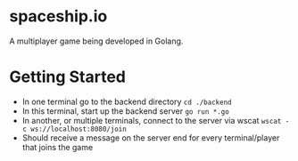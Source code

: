 # spaceship.io

A multiplayer game being developed in Golang.

# Getting Started

- In one terminal go to the backend directory
  `cd ./backend`
- In this terminal, start up the backend server
  `go run *.go`
- In another, or multiple terminals, connect to the server via wscat
  `wscat -c ws://localhost:8080/join`
- Should receive a message on the server end for every terminal/player that joins the game
